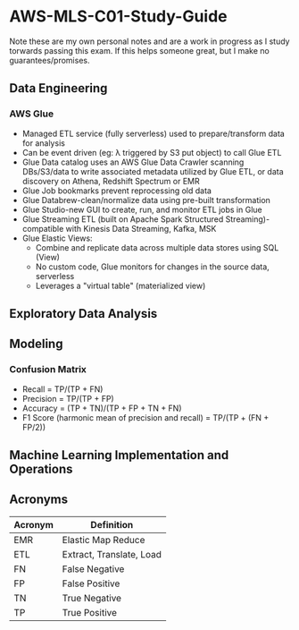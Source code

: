 # AWS-MLS-C01-Study-Guide

Note these are my own personal notes and are a work in progress as I study torwards passing this exam.  If this helps someone great, but I make no guarantees/promises.  

## Data Engineering 
### AWS Glue
  * Managed ETL service (fully serverless) used to prepare/transform data for analysis
  * Can be event driven (eg: λ triggered by S3 put object) to call Glue ETL
  * Glue Data catalog uses an AWS Glue Data Crawler scanning DBs/S3/data to write associated metadata utilized by Glue ETL, or data discovery on Athena, Redshift Spectrum or EMR
  * Glue Job bookmarks prevent reprocessing old data
  * Glue Databrew-clean/normalize data using pre-built transformation
  * Glue Studio-new GUI to create, run, and monitor ETL jobs in Glue
  * Glue Streaming ETL (built on Apache Spark Structured Streaming)-compatible with Kinesis Data Streaming, Kafka, MSK
  * Glue Elastic Views:
    * Combine and replicate data across multiple data stores using SQL (View)
    * No custom code, Glue monitors for changes in the source data, serverless
    * Leverages a "virtual table" (materialized view)
## Exploratory Data Analysis 
## Modeling 
### Confusion Matrix
  * Recall = TP/(TP + FN)
  * Precision = TP/(TP + FP)
  * Accuracy = (TP + TN)/(TP + FP + TN + FN)
  * F1 Score (harmonic mean of precision and recall) = TP/(TP + (FN + FP/2))
## Machine Learning Implementation and Operations

## Acronyms

| Acronym  | Definition |
| ------------- | ------------- |
| EMR | Elastic Map Reduce |
| ETL | Extract, Translate, Load |
| FN | False Negative |
| FP | False Positive |
| TN | True Negative |
| TP | True Positive |

